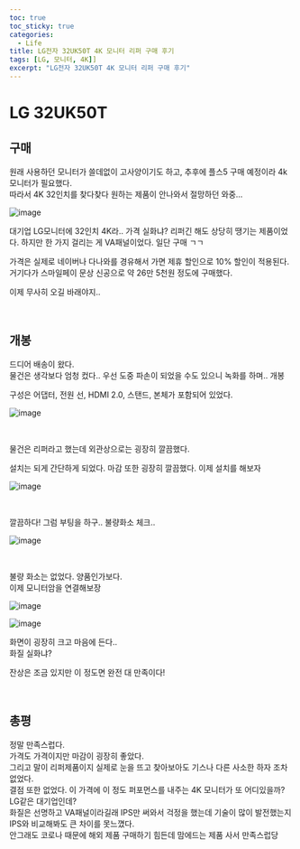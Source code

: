 ```yaml
---
toc: true
toc_sticky: true
categories:
  - Life
title: LG전자 32UK50T 4K 모니터 리퍼 구매 후기
tags: [LG, 모니터, 4K]]
excerpt: "LG전자 32UK50T 4K 모니터 리퍼 구매 후기"
---
```


# LG 32UK50T

## 구매

원래 사용하던 모니터가 쓸데없이 고사양이기도 하고, 추후에 플스5 구매 예정이라 4k 모니터가 필요했다.  
따라서 4K 32인치를 찾다찾다 원하는 제품이 안나와서 절망하던 와중...

![image](https://user-images.githubusercontent.com/57826388/79864451-75df4400-8414-11ea-813c-7c2817a53df5.png)

대기업 LG모니터에 32인치 4K라.. 가격 실화냐?
리퍼긴 해도 상당히 땡기는 제품이었다. 하지만 한 가지 걸리는 게 VA패널이었다. 일단 구매 ㄱㄱ

가격은 실제로 네이버나 다나와를 경유해서 가면 제휴 할인으로 10% 할인이 적용된다. 거기다가 스마일페이 문상 신공으로 약 26만 5천원 정도에 구매했다.

이제 무사히 오길 바래야지..

<br>

## 개봉

드디어 배송이 왔다.  
물건은 생각보다 엄청 컸다..
우선 도중 파손이 되었을 수도 있으니 녹화를 하며.. 개봉

구성은 어댑터, 전원 선, HDMI 2.0, 스탠드, 본체가 포함되어 있었다.

![image](https://user-images.githubusercontent.com/57826388/79864774-fc942100-8414-11ea-85a0-c77e4a9ee01c.png)

<br>

물건은 리퍼라고 했는데 외관상으로는 굉장히 깔끔했다. 

설치는 되게 간단하게 되었다. 마감 또한 굉장히 깔끔했다. 이제 설치를 해보자

![image](https://user-images.githubusercontent.com/57826388/79864974-585eaa00-8415-11ea-8014-aa30ef3ad7a9.png)

<br>

깔끔하다! 그럼 부팅을 하구.. 불량화소 체크..

![image](https://user-images.githubusercontent.com/57826388/79864989-5d235e00-8415-11ea-9955-b718b61ccb6c.png)

<br>

불량 화소는 없었다. 양품인가보다.  
이제 모니터암을 연결해보장

![image](https://user-images.githubusercontent.com/57826388/79865120-9e1b7280-8415-11ea-8e6c-3d4b8d8b0074.png)

![image](https://user-images.githubusercontent.com/57826388/79865127-a2e02680-8415-11ea-9aec-d0d473fc4d41.png)

화면이 굉장히 크고 마음에 든다..  
화질 실화냐?

잔상은 조금 있지만 이 정도면 완전 대 만족이다!

<br>

## 총평

정말 만족스럽다.  
가격도 가격이지만 마감이 굉장히 좋았다.  
그리고 말이 리퍼제품이지 실제로 눈을 뜨고 찾아보아도 기스나 다른 사소한 하자 조차 없었다.  
결점 또한 없었다. 
이 가격에 이 정도 퍼포먼스를 내주는 4K 모니터가 또 어디있을까? 
LG같은 대기업인데?  
화질은 선명하고 VA패널이라길래 IPS만 써와서 걱정을 했는데 기술이 많이 발전했는지 IPS와 비교해봐도 큰 차이를 못느꼈다.  
안그래도 코로나 때문에 해외 제품 구매하기 힘든데 맘에드는 제품 사서 만족스럽당

